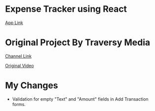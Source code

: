 # Expense Tracker using React

[App Link](https://shubham-expensetracker.netlify.app/)

# Original Project By Traversy Media

[Channel Link](https://www.youtube.com/@TraversyMedia)

[Original Video](https://www.youtube.com/watch?v=XuFDcZABiDQ)

# My Changes

- Validation for empty "Text" and "Amount" fields in Add Transaction forms.
